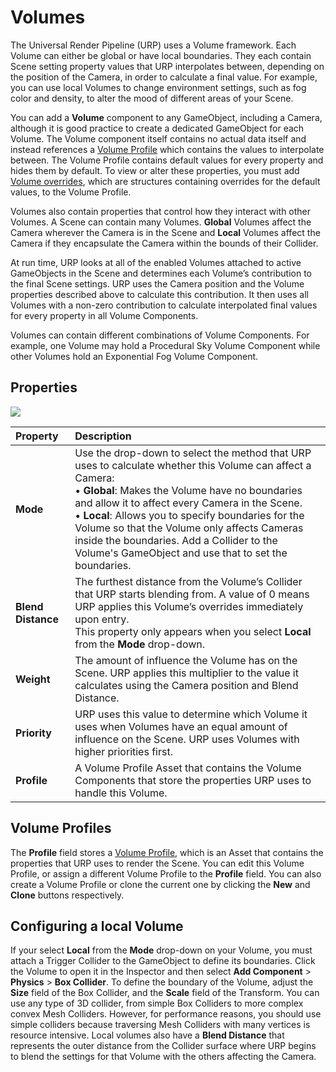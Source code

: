 # Volumes

The Universal Render Pipeline (URP) uses a Volume framework. Each Volume can either be global or have local boundaries. They each contain Scene setting property values that URP interpolates between, depending on the position of the Camera, in order to calculate a final value. For example, you can use local Volumes to change environment settings, such as fog color and density, to alter the mood of different areas of your Scene. 

You can add a __Volume__ component to any GameObject, including a Camera, although it is good practice to create a dedicated GameObject for each Volume. The Volume component itself contains no actual data itself and instead references a [Volume Profile](Volume-Profile.html) which contains the values to interpolate between. The Volume Profile contains default values for every property and hides them by default. To view or alter these properties, you must add [Volume overrides](Volume-Components.html), which are structures containing overrides for the default values, to the Volume Profile.

Volumes also contain properties that control how they interact with other Volumes. A Scene can contain many Volumes. **Global** Volumes affect the Camera wherever the Camera is in the Scene and **Local** Volumes affect the Camera if they encapsulate the Camera within the bounds of their Collider.

At run time, URP looks at all of the enabled Volumes attached to active GameObjects in the Scene and determines each Volume’s contribution to the final Scene settings. URP uses the Camera position and the Volume properties described above to calculate this contribution. It then uses all Volumes with a non-zero contribution to calculate interpolated final values for every property in all Volume Components.

Volumes can contain different combinations of Volume Components. For example, one Volume may hold a Procedural Sky Volume Component while other Volumes hold an Exponential Fog Volume Component.

## Properties

![](/Images/Inspectors/Volume1.png)

| Property           | Description                                                  |
| :----------------- | :----------------------------------------------------------- |
| **Mode**           | Use the drop-down to select the method that URP uses to calculate whether this Volume can affect a Camera:<br />&#8226; **Global**: Makes the Volume have no boundaries and allow it to affect every Camera in the Scene.<br />&#8226; **Local**: Allows you to specify boundaries for the Volume so that the Volume only affects Cameras inside the boundaries. Add a Collider to the Volume's GameObject and use that to set the boundaries. |
| **Blend Distance** | The furthest distance from the Volume’s Collider that URP starts blending from. A value of 0 means URP applies this Volume’s overrides immediately upon entry.<br />This property only appears when you select **Local** from the **Mode** drop-down. |
| **Weight**         | The amount of influence the Volume has on the Scene. URP applies this multiplier to the value it calculates using the Camera position and Blend Distance. |
| **Priority**       | URP uses this value to determine which Volume it uses when Volumes have an equal amount of influence on the Scene. URP uses Volumes with higher priorities first. |
| **Profile**        | A Volume Profile Asset that contains the Volume Components that store the properties URP uses to handle this Volume. |

## Volume Profiles

The __Profile__ field stores a [Volume Profile](Volume-Profile.html), which is an Asset that contains the properties that URP uses to render the Scene. You can edit this Volume Profile, or assign a different Volume Profile to the **Profile** field. You can also create a Volume Profile or clone the current one by clicking the __New__ and __Clone__ buttons respectively.

## Configuring a local Volume

If your select **Local** from the **Mode** drop-down on your Volume, you must attach a Trigger Collider to the GameObject to define its boundaries. Click the Volume to open it in the Inspector and then select __Add Component__ &gt; __Physics__ &gt; __Box Collider__. To define the boundary of the Volume, adjust the __Size__ field of the Box Collider, and the __Scale__ field of the Transform.  You can use any type of 3D collider, from simple Box Colliders to more complex convex Mesh Colliders. However, for performance reasons, you should use simple colliders because traversing Mesh Colliders with many vertices is resource intensive. Local volumes also have a __Blend Distance__ that represents the outer distance from the Collider surface where URP begins to blend the settings for that Volume with the others affecting the Camera.